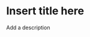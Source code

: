 # Insert title here

Add a description

<!-- BEGINNING OF PRE-COMMIT-TERRAFORM DOCS HOOK -->

<!-- END OF PRE-COMMIT-TERRAFORM DOCS HOOK -->